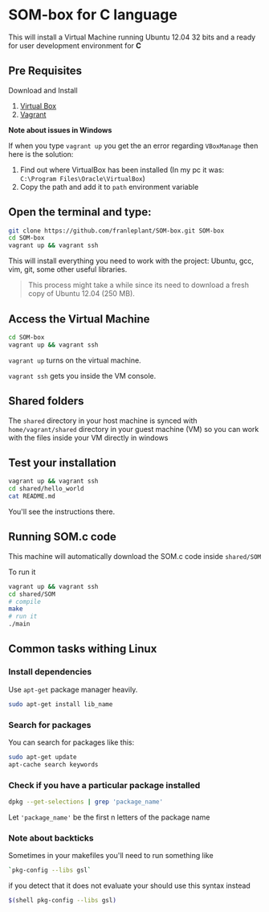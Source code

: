 SOM-box for C language
======================


This will install a Virtual Machine running Ubuntu 12.04 32 bits
and a ready for user development environment for **C**

## Pre Requisites

Download and Install

1. [Virtual Box](https://www.virtualbox.org/wiki/Downloads)
2. [Vagrant](http://www.vagrantup.com/downloads.html)


**Note about issues in Windows**

If when you type `vagrant up` you get the an error regarding `VBoxManage` then here is the solution:

1. Find out where VirtualBox has been installed (In my pc it was: `C:\Program Files\Oracle\VirtualBox`)
2. Copy the path and add it to `path` environment variable


## Open the terminal and type:

```bash
git clone https://github.com/franleplant/SOM-box.git SOM-box
cd SOM-box
vagrant up && vagrant ssh
```

This will install everything you need to work with the project:
Ubuntu, gcc, vim, git, some other useful libraries.


> This process might take a while since its need to download
a fresh copy of Ubuntu 12.04 (250 MB).

## Access the Virtual Machine

```bash
cd SOM-box
vagrant up && vagrant ssh
```

`vagrant up` turns on the virtual machine.

`vagrant ssh` gets you inside the VM console.


## Shared folders

The `shared` directory in your host machine is synced with `home/vagrant/shared` directory
in your guest machine (VM) so you can work with the files inside your VM directly in windows 


## Test your installation

```bash
vagrant up && vagrant ssh
cd shared/hello_world
cat README.md
```

You'll see the instructions there.

## Running SOM.c code

This machine will automatically download the SOM.c code inside
`shared/SOM`

To run it

```bash
vagrant up && vagrant ssh
cd shared/SOM
# compile
make
# run it
./main
```

## Common tasks withing Linux


### Install dependencies

Use `apt-get` package manager heavily.

```bash
sudo apt-get install lib_name
```

### Search for packages 

You can search for packages like this:

```bash
sudo apt-get update
apt-cache search keywords
```


### Check if you have a particular package installed

```bash
dpkg --get-selections | grep 'package_name'
```
Let `'package_name'` be the first n letters of the package name


### Note about backticks

Sometimes in your makefiles you'll need to run something like

```bash
`pkg-config --libs gsl`
```

if you detect that it does not evaluate your should use this syntax instead

```bash
$(shell pkg-config --libs gsl)
```